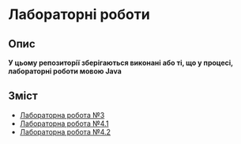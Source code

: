 # Лабораторні роботи

## Опис

**У цьому репозиторії зберігаються виконані або ті, що у процесі, лабораторні роботи мовою Java**

## Зміст

- [Лабораторна робота №3](src/main/java/org/makarov/lab3/README.md)
- [Лабораторна робота №4.1](src/main/java/org/makarov/lab4_1/README.md)
- [Лабораторна робота №4.2](src/main/java/org/makarov/lab4_2/README.md)